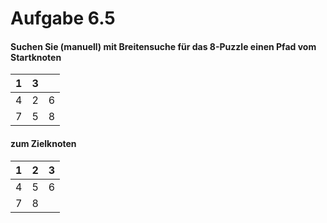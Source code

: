 # Aufgabe 6.5

#### Suchen Sie (manuell) mit Breitensuche für das 8-Puzzle einen Pfad vom Startknoten
| 1 | 3 |   |
|---|---|---|
| 4 | 2 | 6 |
| 7 | 5 | 8 |
#### zum Zielknoten
| 1 | 2 | 3 |
|---|---|---|
| 4 | 5 | 6 |
| 7 | 8 |   |